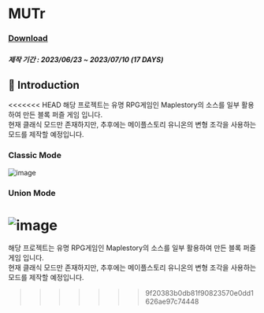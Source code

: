 # MUTr

### [Download](https://drive.google.com/file/d/1V8JaL6uLnclDvWK8qUljf9f-g7fp5G3z/view?usp=drive_link)

##### 

##### 제작 기간 : 2023/06/23 ~ 2023/07/10 (17 DAYS)

## 📖 Introduction
<<<<<<< HEAD
해당 프로젝트는 유명 RPG게임인 Maplestory의 소스를 일부 활용하여 만든 블록 퍼즐 게임 입니다.<br>
현재 클래식 모드만 존재하지만, 추후에는 메이플스토리 유니온의 변형 조각을 사용하는 모드를 제작할 예정입니다.

### Classic Mode

![image](https://lh3.googleusercontent.com/u/0/drive-viewer/AITFw-zTc5rOQDtAwGt5FjBlRJjdKFPLoVdrC6EG1OHzP57N_L1HeF3yAdmtNT2pmgsoM5xbcCqxIP8JqG2LyGinZU6C9jA1FQ=w2005-h1321)

### Union Mode

![image](https://lh3.googleusercontent.com/u/0/drive-viewer/AITFw-zTc5rOQDtAwGt5FjBlRJjdKFPLoVdrC6EG1OHzP57N_L1HeF3yAdmtNT2pmgsoM5xbcCqxIP8JqG2LyGinZU6C9jA1FQ=w2005-h1321)
=======
해당 프로젝트는 유명 RPG게임인 Maplestory의 소스를 일부 활용하여 만든 블록 퍼즐 게임 입니다.
<br>현재 클래식 모드만 존재하지만, 추후에는 메이플스토리 유니온의 변형 조각을 사용하는 모드를 제작할 예정입니다.
>>>>>>> 9f20383b0db81f90823570e0dd1626ae97c74448
